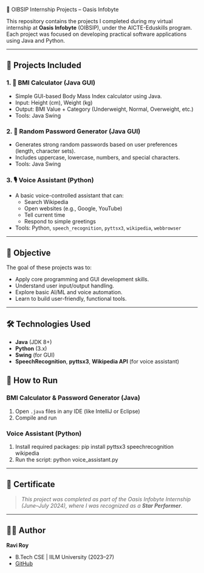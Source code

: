  💼 OIBSIP Internship Projects – Oasis Infobyte

This repository contains the projects I completed during my virtual internship at **Oasis Infobyte** (OIBSIP), under the AICTE-Eduskills program. Each project was focused on developing practical software applications using Java and Python.

---

## 📁 Projects Included

### 1. 🧮 BMI Calculator (Java GUI)
- Simple GUI-based Body Mass Index calculator using Java.
- Input: Height (cm), Weight (kg)
- Output: BMI Value + Category (Underweight, Normal, Overweight, etc.)
- Tools: Java Swing

### 2. 🔐 Random Password Generator (Java GUI)
- Generates strong random passwords based on user preferences (length, character sets).
- Includes uppercase, lowercase, numbers, and special characters.
- Tools: Java Swing

### 3. 🎙️ Voice Assistant (Python)
- A basic voice-controlled assistant that can:
  - Search Wikipedia
  - Open websites (e.g., Google, YouTube)
  - Tell current time
  - Respond to simple greetings
- Tools: Python, `speech_recognition`, `pyttsx3`, `wikipedia`, `webbrowser`

---

## 🎯 Objective

The goal of these projects was to:
- Apply core programming and GUI development skills.
- Understand user input/output handling.
- Explore basic AI/ML and voice automation.
- Learn to build user-friendly, functional tools.

---

## 🛠️ Technologies Used

- **Java** (JDK 8+)
- **Python** (3.x)
- **Swing** (for GUI)
- **SpeechRecognition**, **pyttsx3**, **Wikipedia API** (for voice assistant)

## 🚀 How to Run

### BMI Calculator & Password Generator (Java)
1. Open `.java` files in any IDE (like IntelliJ or Eclipse)
2. Compile and run

### Voice Assistant (Python)
1. Install required packages:
pip install pyttsx3 speechrecognition wikipedia
2. Run the script:
python voice_assistant.py
---

## 📃 Certificate

> _This project was completed as part of the Oasis Infobyte Internship (June–July 2024), where I was recognized as a **Star Performer**._

---

## 👨‍💻 Author

**Ravi Roy**  
- B.Tech CSE | IILM University (2023–27)  
- [GitHub](https://github.com/ravicoder01)
